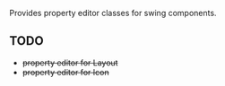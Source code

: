Provides property editor classes for swing components.

## TODO

 * ~~property editor for Layout~~
 * ~~property editor for Icon~~
